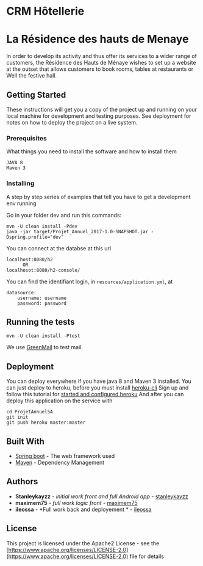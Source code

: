 # CRM Hôtellerie
# La Résidence des hauts de Menaye

In order to develop its activity and thus offer its services to a wider range of customers, the Résidence des Hauts de Ménaye wishes to set up a website at the outset that allows customers to book rooms, tables at restaurants or Well the festive hall. 

## Getting Started

These instructions will get you a copy of the project up and running on your local machine for development and testing purposes. See deployment for notes on how to deploy the project on a live system.

### Prerequisites

What things you need to install the software and how to install them

```
JAVA 8
Maven 3
```

### Installing

A step by step series of examples that tell you have to get a development env running

Go in your folder dev and run this commands:

```
mvn -U clean install -Pdev
java -jar target/Projet_Annuel_2017-1.0-SNAPSHOT.jar -Dspring.profile="dev"
```

You can connect at the databse at this url

```
localhost:8080/h2
      OR
localhosot:8080/h2-console/
```

You can find the identifiant login, in `resources/application.yml`, at 

```
datasource:
    username: username
    password: password
```



## Running the tests

`mvn -U clean install -Ptest`


We use [GreenMail](http://www.icegreen.com/greenmail/)  to test mail.



## Deployment

You can deploy everywhere if you have java 8 and Maven 3 installed.
You can just deploy to heroku, before you must install [heroku-cli](https://devcenter.heroku.com/articles/heroku-cli)
Sign up and follow this tutorial for [started and configured heroku](https://devcenter.heroku.com/articles/getting-started-with-java#introduction)
And after you can deploy this application on the service with 
```
cd ProjetAnnuel5A
git init 
git push heroku master:master
```




## Built With

* [Spring boot](https://projects.spring.io/spring-boot/) - The web framework used
* [Maven](https://maven.apache.org/) - Dependency Management


## Authors

* **Stanleykayzz** - *initial work front and full Android app* - [stanleykayzz](https://github.com/stanleykayzz)
* **maximem75** - *full work logic front* - [maximem75](https://github.com/maximem75)
* **ileossa** - *Full work back and deployement * - [ileossa](https://github.com/ileossa)


## License

This project is licensed under the Apache2 License - see the [https://www.apache.org/licenses/LICENSE-2.0](https://www.apache.org/licenses/LICENSE-2.0) file for details